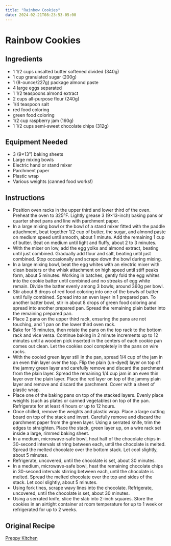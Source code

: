 ```yaml
---
title: "Rainbow Cookies"
date: 2024-02-21T08:23:53-05:00
---
```


# Rainbow Cookies

## Ingredients

- 1 1/2 cups unsalted butter softened divided (340g)
- 1 cup granulated sugar (200g)
- 1 (8-ounce/227g) package almond paste
- 4 large eggs separated
- 1 1/2 teaspoons almond extract
- 2 cups all-purpose flour (240g)
- 1/4 teaspoon salt
- red food coloring
- green food coloring
- 1/2 cup raspberry jam (160g)
- 1 1/2 cups semi-sweet chocolate chips (312g)

## Equipment Needed

- 3 (9×13″) baking sheets
- Large mixing bowls
- Electric hand or stand mixer
- Parchment paper
- Plastic wrap
- Various weights (canned food works!)

## Instructions

- Position oven racks in the upper third and lower third of the oven. Preheat the oven to 325°F. Lightly grease 3 (9×13-inch) baking pans or quarter sheet pans and line with parchment paper.
- In a large mixing bowl or the bowl of a stand mixer fitted with the paddle attachment, beat together 1/2 cup of butter, the sugar, and almond paste on medium speed until smooth, about 1 minute. Add the remaining 1 cup of butter. Beat on medium until light and fluffy, about 2 to 3 minutes.
- With the mixer on low, add the egg yolks and almond extract, beating until just combined. Gradually add flour and salt, beating until just combined. Stop occasionally and scrape down the bowl during mixing.
- In a large mixing bowl, beat the egg whites with an electric mixer with clean beaters or the whisk attachment on high speed until stiff peaks form, about 5 minutes. Working in batches, gently fold the egg whites into the cookie batter until combined and no streaks of egg white remain. Divide the batter evenly among 3 bowls; around 360g per bowl.
- Stir about 8 drops of red food coloring into one of the bowls of batter until fully combined. Spread into an even layer in 1 prepared pan. To another batter bowl, stir in about 8 drops of green food coloring and spread into another prepared pan. Spread the remaining plain batter into the remaining prepared pan.
- Place 2 pans on the upper third rack, ensuring the pans are not touching, and 1 pan on the lower third oven rack.
- Bake for 15 minutes, then rotate the pans on the top rack to the bottom rack and vice versa. Continue baking in 2 minute increments up to 12 minutes until a wooden pick inserted in the centers of each cookie pan comes out clean. Let the cookies cool completely in the pans on wire racks.
- With the cooled green layer still in the pan, spread 1/4 cup of the jam in an even thin layer over the top. Flip the plain (un-dyed) layer on top of the jammy green layer and carefully remove and discard the parchment from the plain layer. Spread the remaining 1/4 cup jam in an even thin layer over the plain layer. Place the red layer on top of the jammy plain layer and remove and discard the parchment. Cover with a sheet of plastic wrap.
- Place one of the baking pans on top of the stacked layers. Evenly place weights (such as plates or canned vegetables) on top of the pan. Refrigerate for at least 4 hours or up to 12 hours.
- Once chilled, remove the weights and plastic wrap. Place a large cutting board on top of the stack and invert. Carefully remove and discard the parchment paper from the green layer. Using a serrated knife, trim the edges to straighten. Place the stack, green layer up, on a wire rack set inside a large, rimmed baking sheet.
- In a medium, microwave-safe bowl, heat half of the chocolate chips in 30-second intervals stirring between each, until the chocolate is melted. Spread the melted chocolate over the bottom stack. Let cool slightly, about 5 minutes.
- Refrigerate, uncovered, until the chocolate is set, about 30 minutes.
- In a medium, microwave-safe bowl, heat the remaining chocolate chips in 30-second intervals stirring between each, until the chocolate is melted. Spread the melted chocolate over the top and sides of the stack. Let cool slightly, about 5 minutes.
- Using fork tines, scrape wavy lines into the chocolate. Refrigerate, uncovered, until the chocolate is set, about 30 minutes.
- Using a serrated knife, slice the slab into 2-inch squares. Store the cookies in an airtight container at room temperature for up to 1 week or refrigerated for up to 2 weeks.

## Original Recipe

[Preppy Kitchen](https://preppykitchen.com/rainbow-cookies/#recipe)
